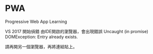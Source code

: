 # PWA
Progressive Web App Learning

VS 2017 開始偵錯
由IDE開啟的瀏覽器，會出現錯誤
Uncaught (in promise) DOMException: Entry already exists.

請再開另一個瀏覽器，再將連結貼上。
